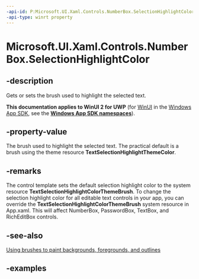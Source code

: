 ```yaml
---
-api-id: P:Microsoft.UI.Xaml.Controls.NumberBox.SelectionHighlightColor
-api-type: winrt property
---
```


# Microsoft.UI.Xaml.Controls.NumberBox.SelectionHighlightColor

<!--
public Windows.UI.Xaml.Media.SolidColorBrush SelectionHighlightColor { get; set; }
-->

## -description

Gets or sets the brush used to highlight the selected text.

**This documentation applies to WinUI 2 for UWP** (for [WinUI](/windows/apps/winui/winui3/) in the [Windows App SDK](/windows/apps/windows-app-sdk/), see the **[Windows App SDK namespaces](/windows/windows-app-sdk/api/winrt/)**).

## -property-value

The brush used to highlight the selected text. The practical default is a brush using the theme resource **TextSelectionHighlightThemeColor**.

## -remarks

The control template sets the default selection highlight color to the system resource **TextSelectionHighlightColorThemeBrush**. To change the selection highlight color for all editable text controls in your app, you can override the **TextSelectionHighlightColorThemeBrush** system resource in App.xaml. This will affect NumberBox, PasswordBox, TextBox, and RichEditBox controls.

## -see-also

[Using brushes to paint backgrounds, foregrounds, and outlines](/windows/apps/design/style/brushes)

## -examples
